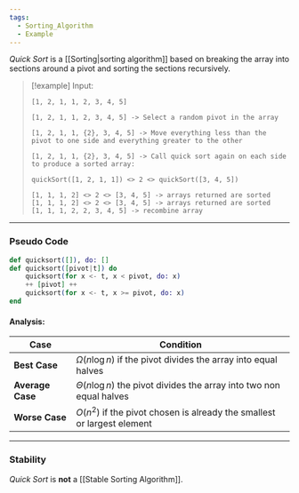 ```yaml
---
tags:
  - Sorting_Algorithm
  - Example
---
```

_Quick Sort_ is a [[Sorting|sorting algorithm]] based on breaking the array into sections around a pivot and sorting the sections recursively.

> [!example]
> Input:
> ```
> [1, 2, 1, 1, 2, 3, 4, 5]
> ```
> ```
> [1, 2, 1, 1, 2, 3, 4, 5] -> Select a random pivot in the array
>
> [1, 2, 1, 1, {2}, 3, 4, 5] -> Move everything less than the pivot to one side and everything greater to the other
>
> [1, 2, 1, 1, {2}, 3, 4, 5] -> Call quick sort again on each side to produce a sorted array:
>
> quickSort([1, 2, 1, 1]) <> 2 <> quickSort([3, 4, 5])
>
> [1, 1, 1, 2] <> 2 <> [3, 4, 5] -> arrays returned are sorted
> [1, 1, 1, 2] <> 2 <> [3, 4, 5] -> arrays returned are sorted
> [1, 1, 1, 2, 2, 3, 4, 5] -> recombine array
> ```

---
### Pseudo Code
```elixir
def quicksort([]), do: []
def quicksort([pivot|t]) do
	quicksort(for x <- t, x < pivot, do: x)
	++ [pivot] ++
	quicksort(for x <- t, x >= pivot, do: x)
end
```
#### Analysis:

| Case             | Condition                                                                |
| ---------------- | ------------------------------------------------------------------------ |
| **Best Case**    | $\Omega(n \log n)$ if the pivot divides the array into equal halves      |
| **Average Case** | $\Theta(n \log n)$ the pivot divides the array into two non equal halves |
| **Worse Case**   | $O(n^2)$ if the pivot chosen is already the smallest or largest element  |

---
### Stability
_Quick Sort_ is **not** a [[Stable Sorting Algorithm]].
